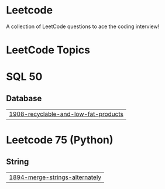 # Leetcode
A collection of LeetCode questions to ace the coding interview!

<!---LeetCode Topics Start-->
# LeetCode Topics
# SQL 50
## Database
|  |
| ------- |
| [1908-recyclable-and-low-fat-products](https://github.com/bhosleomkar548/Leetcode/tree/master/1908-recyclable-and-low-fat-products) |
# Leetcode 75 (Python)
## String
|  |
| ------- |
| [1894-merge-strings-alternately](https://github.com/bhosleomkar548/Leetcode/tree/master/1894-merge-strings-alternately) |
<!---LeetCode Topics End-->
